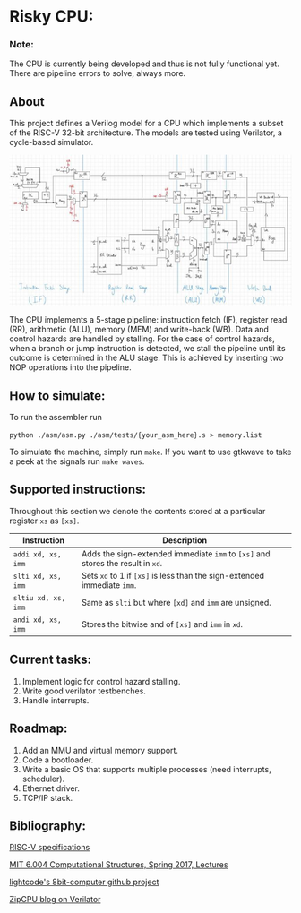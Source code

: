 # Risky CPU:

### Note:

The CPU is currently being developed and thus is not fully functional yet. There are pipeline errors to solve, always more.

## About

This project defines a Verilog model for a CPU which implements a subset of the RISC-V 32-bit architecture. The models are tested using Verilator, a cycle-based simulator.

<img src='./cpu_block_diagram.jpg'/>

The CPU implements a 5-stage pipeline: instruction fetch (IF), register read (RR), arithmetic (ALU), memory (MEM) and write-back (WB). Data and control hazards are handled by stalling. For the case of control hazards, when a branch or jump instruction is detected, we stall the pipeline until its outcome is determined in the ALU stage. This is achieved by inserting two NOP operations into the pipeline.

## How to simulate:

To run the assembler run

`python ./asm/asm.py ./asm/tests/{your_asm_here}.s > memory.list`

To simulate the machine, simply run `make`. If you want to use gtkwave to take a peek at the signals run `make waves`.

## Supported instructions:

Throughout this section we denote the contents stored at a particular register `xs` as `[xs]`.

| Instruction        | Description |
|--------------------|-------------|
| `addi xd, xs, imm` | Adds the sign-extended immediate `imm` to `[xs]` and stores the result in `xd`. |
| `slti xd, xs, imm` | Sets `xd` to 1 if `[xs]` is less than the sign-extended immediate `imm`. |
| `sltiu xd, xs, imm`| Same as `slti` but where `[xd]` and `imm` are unsigned. |
| `andi xd, xs, imm` | Stores the bitwise and of `[xs]` and `imm` in `xd`. | 

## Current tasks:

1. Implement logic for control hazard stalling.
2. Write good verilator testbenches.
3. Handle interrupts.

## Roadmap:

1. Add an MMU and virtual memory support.
2. Code a bootloader.
3. Write a basic OS that supports multiple processes (need interrupts, scheduler).
4. Ethernet driver.
5. TCP/IP stack.

## Bibliography:

[RISC-V specifications](https://github.com/riscv/riscv-isa-manual/releases/tag/draft-20220723-10eea63)

[MIT 6.004 Computational Structures, Spring 2017, Lectures](https://youtu.be/R0tFDXBZvKI)

[lightcode's 8bit-computer github project](https://github.com/lightcode/8bit-computer)

[ZipCPU blog on Verilator](http://zipcpu.com/blog/2017/06/21/looking-at-verilator.html)